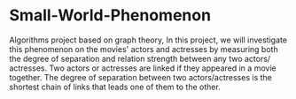 # Small-World-Phenomenon
Algorithms project based on graph theory, 
In this project, we will investigate this phenomenon on the movies' actors and actresses by 
measuring both the degree of separation and relation strength between any two actors/
actresses. 
Two actors or actresses are linked if they appeared in a movie together. The degree of 
separation between two actors/actresses is the shortest chain of links that leads one of them to 
the other.
